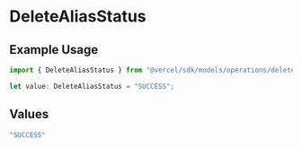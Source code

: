 # DeleteAliasStatus

## Example Usage

```typescript
import { DeleteAliasStatus } from "@vercel/sdk/models/operations/deletealias.js";

let value: DeleteAliasStatus = "SUCCESS";
```

## Values

```typescript
"SUCCESS"
```